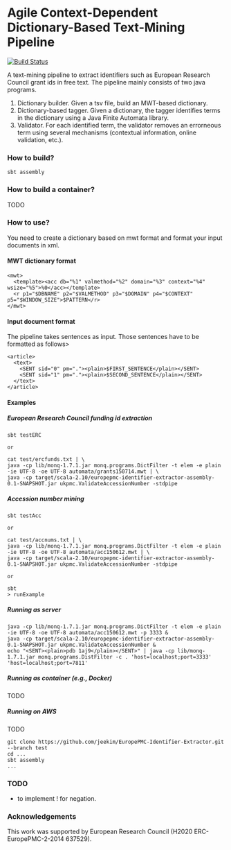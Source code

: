# Agile Context-Dependent Dictionary-Based Text-Mining Pipeline

[![Build Status](https://travis-ci.org/jeekim/EuropePMC-Identifier-Extractor.svg)](https://travis-ci.org/jeekim/EuropePMC-Identifier-Extractor)

A text-mining pipeline to extract identifiers such as European Research Council grant ids in free text. The pipeline mainly consists of two java programs.

 1. Dictionary builder. Given a tsv file, build an MWT-based dictionary.
 2. Dictionary-based tagger. Given a dictionary, the tagger identifies terms in the dictionary using a Java Finite Automata library. 
 3. Validator. For each identified term, the validator removes an errorneous term using several mechanisms (contextual information, online validation, etc.).

### How to build?


```
sbt assembly
```

### How to build a container?

TODO

### How to use?

You need to create a dictionary based on mwt format and format your input documents in xml.

#### MWT dictionary format

```
<mwt>
  <template><acc db="%1" valmethod="%2" domain="%3" context="%4" wsize="%5">%0</acc></template>
  <r p1="$DBNAME" p2="$VALMETHOD" p3="$DOMAIN" p4="$CONTEXT" p5="$WINDOW_SIZE">$PATTERN</r>
</mwt>
```

#### Input document format

The pipeline takes sentences as input. Those sentences have to be formatted as follows>

```
<article>
  <text>
    <SENT sid="0" pm="."><plain>$FIRST_SENTENCE</plain></SENT>
    <SENT sid="1" pm="."><plain>$SECOND_SENTENCE</plain></SENT>
  </text>
</article>
```

#### Examples

##### European Research Council funding id extraction

```
sbt testERC

or

cat test/ercfunds.txt | \
java -cp lib/monq-1.7.1.jar monq.programs.DictFilter -t elem -e plain -ie UTF-8 -oe UTF-8 automata/grants150714.mwt | \
java -cp target/scala-2.10/europepmc-identifier-extractor-assembly-0.1-SNAPSHOT.jar ukpmc.ValidateAccessionNumber -stdpipe
```

##### Accession number mining

```
sbt testAcc

or

cat test/accnums.txt | \
java -cp lib/monq-1.7.1.jar monq.programs.DictFilter -t elem -e plain -ie UTF-8 -oe UTF-8 automata/acc150612.mwt | \
java -cp target/scala-2.10/europepmc-identifier-extractor-assembly-0.1-SNAPSHOT.jar ukpmc.ValidateAccessionNumber -stdpipe

or

sbt
> runExample
```

##### Running as server

```
java -cp lib/monq-1.7.1.jar monq.programs.DictFilter -t elem -e plain -ie UTF-8 -oe UTF-8 automata/acc150612.mwt -p 3333 &
java -cp target/scala-2.10/europepmc-identifier-extractor-assembly-0.1-SNAPSHOT.jar ukpmc.ValidateAccessionNumber &
echo "<SENT><plain>pdb 1aj9</plain></SENT>" | java -cp lib/monq-1.7.1.jar monq.programs.DistFilter -c . 'host=localhost;port=3333' 'host=localhost;port=7811'
```

##### Running as container (e.g., Docker)

TODO

##### Running on AWS

TODO

```
git clone https://github.com/jeekim/EuropePMC-Identifier-Extractor.git --branch test
cd ...
sbt assembly
...
```

### TODO

- to implement ! for negation.

### Acknowledgements

This work was supported by European Research Council (H2020 ERC-EuropePMC-2-2014 637529).


[1]: http://europepmc.org/articles/PMC3667078
[2]: http://europepmc.org/abstract/MED/18006544

